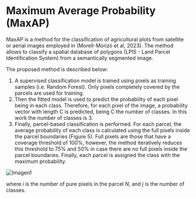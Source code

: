 # Maximum Average Probability (MaxAP)

MaxAP is a method for the classification of agricultural plots from satellite or aerial images employed in (Morell-Monzó et al, 2023). The method allows to classify a spatial database of polygons (LPIS - Land Parcel Identification System) from a semantically segmented image.

The proposed method is described below:
1.	A supervised classification model is trained using pixels as training samples (i.e. Random Forest). Only pixels completely covered by the parcels are used for training.
2.	Then the fitted model is used to predict the probability of each pixel being in each class. Therefore, for each pixel of the image, a probability vector with length C is predicted, being C the number of classes. In this work the number of classes is 3.
3.	Finally, parcel-based classification is performed. For each parcel, the average probability of each class is calculated using the full pixels inside the parcel boundaries (Figure 5). Full pixels are those that have a coverage threshold of 100%, however, the method iteratively reduces this threshold to 75% and 50% in case there are no full pixels inside the parcel boundaries. Finally, each parcel is assigned the class with the maximum probability.

![Imagen1](https://user-images.githubusercontent.com/59225676/204857449-99f383e3-6145-41f5-94aa-3b6e108fa331.png)

where *i* is the number of pure pixels in the parcel *N*, and *j* is the number of classes.
